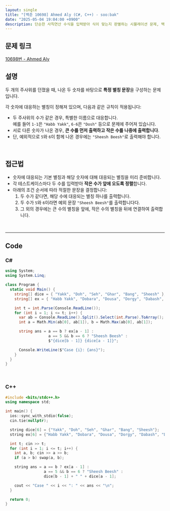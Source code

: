 ```yaml
---
layout: single
title: "[백준 10698] Ahmed Aly (C#, C++) - soo:bak"
date: "2025-05-04 19:04:00 +0900"
description: 단순한 사칙연산 수식을 입력받아 식이 맞는지 판별하는 시뮬레이션 문제, 백준 10698번 Ahmed Aly 문제의 C# 및 C++ 풀이 및 해설
---
```


## 문제 링크
[10698번 - Ahmed Aly](https://www.acmicpc.net/problem/10698)

## 설명

두 개의 주사위를 던졌을 때, 나온 두 숫자를 바탕으로 **특정 별칭 문장**을 구성하는 문제입니다.

각 숫자에 대응하는 별칭이 정해져 있으며, 다음과 같은 규칙이 적용됩니다:

- 두 주사위의 수가 같은 경우, 특별한 이름으로 대응합니다. <br>
  예를 들어 `1-1`은 `"Habb Yakk"`, `6-6`은 `"Dosh"` 등으로 문제에 주어져 있습니다.
- 서로 다른 숫자가 나온 경우, **큰 수를 먼저 출력하고 작은 수를 나중에 출력합니다**.
- 단, 예외적으로 `5`와 `6`이 함께 나온 경우에는 `"Sheesh Beesh"`로 출력해야 합니다.

<br>

## 접근법

- 숫자에 대응되는 기본 별칭과 해당 숫자에 대해 대응되는 별칭을 미리 준비합니다.
- 각 테스트케이스마다 두 수를 입력받아 **작은 수가 앞에 오도록 정렬**합니다.
- 아래의 조건 순서에 따라 적절한 문장을 결정합니다:
  1. 두 수가 같다면, 해당 수에 대응되는 별칭 하나를 출력합니다.
  2. 두 수가 `5`와 `6`이라면 예외 문장 `"Sheesh Beesh"`를 출력합니다다.
  3. 그 외의 경우에는 큰 수의 별칭을 앞에, 작은 수의 별칭을 뒤에 연결하여 출력합니다.

<br>

---

## Code

### C#

```csharp
using System;
using System.Linq;

class Program {
  static void Main() {
    string[] dice = { "Yakk", "Doh", "Seh", "Ghar", "Bang", "Sheesh" };
    string[] ex = { "Habb Yakk", "Dobara", "Dousa", "Dorgy", "Dabash", "Dosh" };

    int t = int.Parse(Console.ReadLine());
    for (int i = 1; i <= t; i++) {
      var ab = Console.ReadLine().Split().Select(int.Parse).ToArray();
      int a = Math.Min(ab[0], ab[1]), b = Math.Max(ab[0], ab[1]);

      string ans = a == b ? ex[a - 1] :
                   a == 5 && b == 6 ? "Sheesh Beesh" :
                   $"{dice[b - 1]} {dice[a - 1]}";

      Console.WriteLine($"Case {i}: {ans}");
    }
  }
}
```

<br>

### C++

```cpp
#include <bits/stdc++.h>
using namespace std;

int main() {
  ios::sync_with_stdio(false);
  cin.tie(nullptr);

  string dice[6] = {"Yakk", "Doh", "Seh", "Ghar", "Bang", "Sheesh"};
  string ex[6] = {"Habb Yakk", "Dobara", "Dousa", "Dorgy", "Dabash", "Dosh"};

  int t; cin >> t;
  for (int i = 1; i <= t; i++) {
    int a, b; cin >> a >> b;
    if (a > b) swap(a, b);

    string ans = a == b ? ex[a - 1] :
                 a == 5 && b == 6 ? "Sheesh Beesh" :
                 dice[b - 1] + " " + dice[a - 1];

    cout << "Case " << i << ": " << ans << "\n";
  }

  return 0;
}
```
